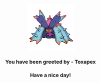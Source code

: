 <p align="center">
    <img src="https://raw.githubusercontent.com/PokeAPI/sprites/master/sprites/pokemon/748.png" width="150" height="150">
</p>
<h3 align="center">You have been greeted by - <b>Toxapex</b></h3>
<h3 align="center">Have a nice day!</h3>
